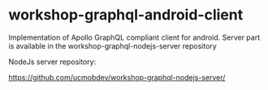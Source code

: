 # workshop-graphql-android-client
Implementation of Apollo GraphQL compliant client for android. Server part is available in the workshop-graphql-nodejs-server repository

NodeJs server repository:

https://github.com/ucmobdev/workshop-graphql-nodejs-server/

